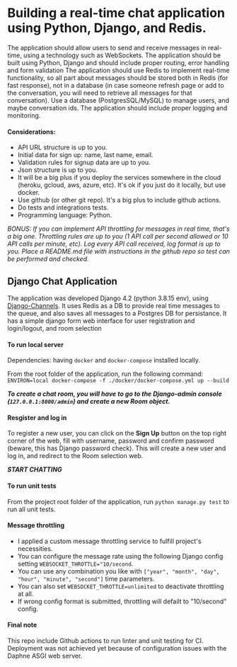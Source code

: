 # Building a real-time chat application using Python, Django, and Redis.

The application should allow users to send and receive messages in real-time, using a technology such as WebSockets.
The application should be built using Python, Django and should include proper routing, error handling and form validation
The application should use Redis to implement real-time functionality, so all part about messages should be stored both in Redis (for fast response), not in a database (in case someone refresh page or add to the conversation, you will need to retrieve all messages for that conversation).
Use a database (PostgresSQL/MySQL) to manage users, and maybe conversation ids.
The application should include proper logging and monitoring.

#### Considerations:

* API URL structure is up to you.
* Initial data for sign up: name, last name, email.
* Validation rules for signup data are up to you.
* Json structure is up to you.
* It will be a big plus if you deploy the services somewhere in the cloud (heroku, gcloud, aws, azure, etc). It's ok if you just do it locally, but use docker.
* Use github (or other git repo). It's a big plus to include github actions.
* Do tests and integrations tests.
* Programming language: Python.

_BONUS: If you can implement API throttling for messages in real time, that's a big one. Throttling rules are up to you (1 API call per second allowed or 10 API calls per minute, etc).
Log every API call received, log format is up to you.
Place a README.md file with instructions in the github repo so test can be performed and checked._

## Django Chat Application

The application was developed Django 4.2 (python 3.8.15 env), using [Django-Channels](https://channels.readthedocs.io/en/latest/). It uses Redis as a DB to provide real time messages to the queue, and also saves all messages to a Postgres DB for persistance.
It has a simple django form web interface for user registration and login/logout, and room selection

#### To run local server

Dependencies: having `docker` and `docker-compose` installed locally.

From the root folder of the application, run the following command: `ENVIRON=local docker-compose -f ./docker/docker-compose.yml up --build`

_**To create a chat room, you will have to go to the Django-admin console (`127.0.0.1:8000/admin`) and create a new Room object.**_

#### Resgister and log in

To register a new user, you can click on the **Sign Up** button on the top right corner of the web, fill with username, password and confirm password (beware, this has Django password check). This will create a new user and log in, and redirect to the Room selection web.

_**START CHATTING**_

#### To run unit tests

From the project root folder of the application, run `python manage.py test` to run all unit tests.

#### Message throttling

- I applied a custom message throttling service to fulfill project's necessities.
- You can configure the message rate using the following Django config setting `WEBSOCKET_THROTTLE="10/second`.
- You can use any combination you like with `["year", "month", "day", "hour", "minute", "second"]` time parameters.
- You can also set `WEBSOCKET_THROTTLE=unlimited` to deactivate throttling at all.
- If wrong config format is submitted, throttling will defailt to "10/second" config.


#### Final note
This repo include Github actions to run linter and unit testing for CI.
Deployment was not achieved yet because of configuration issues with the Daphne ASGI web server.

